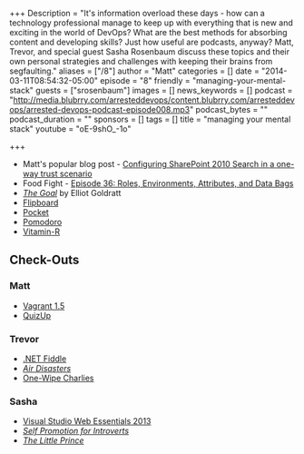 +++
Description = "It's information overload these days - how can a technology professional manage to keep up with everything that is new and exciting in the world of DevOps? What are the best methods for absorbing content and developing skills? Just how useful are podcasts, anyway? Matt, Trevor, and special guest Sasha Rosenbaum discuss these topics and their own personal strategies and challenges with keeping their brains from segfaulting."
aliases = ["/8"]
author = "Matt"
categories = []
date = "2014-03-11T08:54:32-05:00"
episode = "8"
friendly = "managing-your-mental-stack"
guests = ["srosenbaum"]
images = []
news_keywords = []
podcast = "http://media.blubrry.com/arresteddevops/content.blubrry.com/arresteddevops/arrested-devops-podcast-episode008.mp3"
podcast_bytes = ""
podcast_duration = ""
sponsors = []
tags = []
title = "managing your mental stack"
youtube = "oE-9shO_-1o"

+++
* Matt's popular blog post - [Configuring SharePoint 2010 Search in a one-way trust scenario](http://www.mattstratton.com/tech-tips/configuring-sharepoint-2010-search-in-a-one-way-trust-scenario/)
* Food Fight - [Episode 36: Roles, Environments, Attributes, and Data Bags](http://foodfightshow.org/2013/01/roles.html)
* [_The Goal_](http://www.amazon.com/Goal-Process-Ongoing-Improvement-ebook/dp/B002LHRM2O) by Elliot Goldratt
* [Flipboard](http://flipboard.com)
* [Pocket](http://getpocket.com)
* [Pomodoro](http://en.wikipedia.org/wiki/Pomodoro_Technique)
* [Vitamin-R](http://www.publicspace.net/Vitamin-R/)

<h2>Check-Outs</h2>
<h3>Matt</h3>
<ul>
	<li><a href="http://www.vagrantup.com/blog/vagrant-1-5-and-vagrant-cloud.html" target="_blank">Vagrant 1.5</a></li>
	<li><a href="http://www.quizup.com/" target="_blank">QuizUp</a></li>
</ul>
<h3>Trevor</h3>
<ul>
	<li><a href="http://dotnetfiddle.net/" target="_blank">.NET Fiddle</a></li>
	<li><a href="http://www.smithsonianchannel.com/sc/web/series/802/air-disasters" target="_blank"><em>Air Disasters</em></a></li>
	<li><a href="http://www.dollarshaveclub.com/one-wipe-charlies" target="_blank">One-Wipe Charlies</a></li>
</ul>
<h3>Sasha</h3>
<ul>
	<li><a href="http://visualstudiogallery.msdn.microsoft.com/56633663-6799-41d7-9df7-0f2a504ca361?SRC=Home" target="_blank">Visual Studio Web Essentials 2013</a></li>
	<li><a href="http://www.amazon.com/Self-Promotion-Introverts-Quiet-Guide-Getting-ebook/dp/B00394U8DS" target="_blank"><em>Self Promotion for Introverts</em></a></li>
	<li><a href="http://www.amazon.com/Little-Prince-Antoine-Saint-Exupery-ebook/dp/B008QYT7DI" target="_blank"><em>The Little Prince</em></a></li>
</ul>
